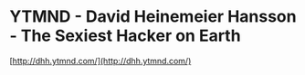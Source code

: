 <!--
id: 1622161
link: http://tumblr.atmos.org/post/1622161/ytmnd-david-heinemeier-hansson-the-sexiest-hacker
slug: ytmnd-david-heinemeier-hansson-the-sexiest-hacker
date: Mon May 07 2007 07:22:20 GMT-0700 (PDT)
publish: 2007-05-07
tags: 
title: YTMND - David Heinemeier Hansson - The Sexiest Hacker on Earth
-->


YTMND - David Heinemeier Hansson - The Sexiest Hacker on Earth
==============================================================

[http://dhh.ytmnd.com/](http://dhh.ytmnd.com/)

